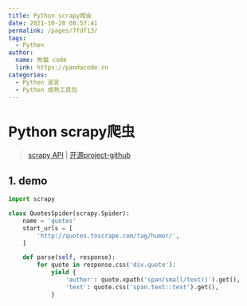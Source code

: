 ```yaml
---
title: Python scrapy爬虫
date: 2021-10-28 08:57:41
permalink: /pages/7fdf13/
tags: 
  - Python
author: 
  name: 熊猫 code
  link: https://pandacode.cn
categories: 
  - Python 语言
  - Python 成熟工具包
---
```


# Python scrapy爬虫

> [scrapy API](https://docs.scrapy.org/zh/) | [开源project-github](https://github.com/scrapy/scrapy) 

## 1. demo

```python
import scrapy

class QuotesSpider(scrapy.Spider):
    name = 'quotes'
    start_urls = [
        'http://quotes.toscrape.com/tag/humor/',
    ]

    def parse(self, response):
        for quote in response.css('div.quote'):
            yield {
                'author': quote.xpath('span/small/text()').get(),
                'text': quote.css('span.text::text').get(),
            } 
```

